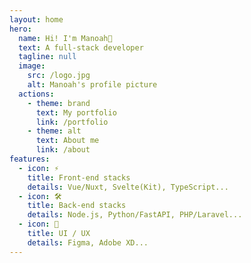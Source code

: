 ```yaml
---
layout: home
hero:
  name: Hi! I'm Manoah👋
  text: A full-stack developer
  tagline: null
  image:
    src: /logo.jpg
    alt: Manoah's profile picture
  actions:
    - theme: brand
      text: My portfolio
      link: /portfolio
    - theme: alt
      text: About me
      link: /about
features:
  - icon: ⚡️
    title: Front-end stacks
    details: Vue/Nuxt, Svelte(Kit), TypeScript...
  - icon: 🛠️
    title: Back-end stacks
    details: Node.js, Python/FastAPI, PHP/Laravel...
  - icon: 🎨
    title: UI / UX
    details: Figma, Adobe XD...
---
```

